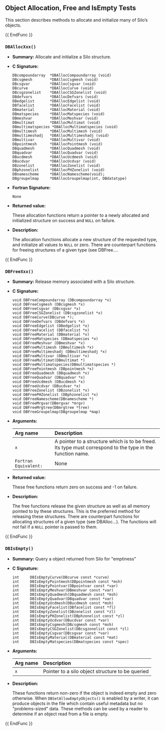 ## Object Allocation, Free and IsEmpty Tests

This section describes methods to allocate and initialize many of Silo’s objects.

{{ EndFunc }}

### `DBAllocXxx()`

* **Summary:** Allocate and initialize a Silo structure.

* **C Signature:**

  ```
  DBcompoundarray  *DBAllocCompoundarray (void)
  DBcsgmesh        *DBAllocCsgmesh (void)
  DBcsgvar         *DBAllocCsgvar (void)
  DBcurve          *DBAllocCurve (void)
  DBcsgzonelist    *DBAllocCSGZonelist (void)
  DBdefvars        *DBAllocDefvars (void)
  DBedgelist       *DBAllocEdgelist (void)
  DBfacelist       *DBAllocFacelist (void)
  DBmaterial       *DBAllocMaterial (void)
  DBmatspecies     *DBAllocMatspecies (void)
  DBmeshvar        *DBAllocMeshvar (void)
  DBmultimat       *DBAllocMultimat (void)
  DBmultimatspecies *DBAllocMultimatspecies (void)
  DBmultimesh      *DBAllocMultimesh (void)
  DBmultimeshadj   *DBAllocMultimeshadj (void)
  DBmultivar       *DBAllocMultivar (void)
  DBpointmesh      *DBAllocPointmesh (void)
  DBquadmesh       *DBAllocQuadmesh (void)
  DBquadvar        *DBAllocQuadvar (void)
  DBucdmesh        *DBAllocUcdmesh (void)
  DBucdvar         *DBAllocUcdvar (void)
  DBzonelist       *DBAllocZonelist (void)
  DBphzonelist     *DBAllocPHZonelist (void)
  DBnamescheme     *DBAllocNamescheme(void);
  DBgroupelmap     *DBAllocGroupelmap(int, DBdatatype)
  ```

* **Fortran Signature:**

  ```
  None
  ```

* **Returned value:**

  These allocation functions return a pointer to a newly allocated and initialized structure on success and `NULL` on failure.

* **Description:**

  The allocation functions allocate a new structure of the requested type, and initialize all values to `NULL` or zero.
  There are counterpart functions for freeing structures of a given type (see DBFree….

{{ EndFunc }}

### `DBFreeXxx()`

* **Summary:** Release memory associated with a Silo structure.

* **C Signature:**

  ```
  void DBFreeCompoundarray (DBcompoundarray *x)
  void DBFreeCsgmesh (DBcsgmesh *x)
  void DBFreeCsgvar (DBcsgvar *x)
  void DBFreeCSGZonelist (DBcsgzonelist *x)
  void DBFreeCurve(DBcurve *);
  void DBFreeDefvars (DBdefvars *x)
  void DBFreeEdgelist (DBedgelist *x)
  void DBFreeFacelist (DBfacelist *x)
  void DBFreeMaterial (DBmaterial *x)
  void DBFreeMatspecies (DBmatspecies *x)
  void DBFreeMeshvar (DBmeshvar *x)
  void DBFreeMultimesh (DBmultimesh *x)
  void DBFreeMultimeshadj (DBmultimeshadj *x)
  void DBFreeMultivar (DBmultivar *x)
  void DBFreeMultimat(DBmultimat *)
  void DBFreeMultimatspecies(DBmultimatspecies *)
  void DBFreePointmesh (DBpointmesh *x)
  void DBFreeQuadmesh (DBquadmesh *x)
  void DBFreeQuadvar (DBquadvar *x)
  void DBFreeUcdmesh (DBucdmesh *x)
  void DBFreeUcdvar (DBucdvar *x)
  void DBFreeZonelist (DBzonelist *x)
  void DBFreePHZonelist (DBphzonelist *x)
  void DBFreeNamescheme(DBnamescheme *)
  void DBFreeMrgvar(DBmrgvar *mrgv)
  void DBFreeMrgtree(DBmrgtree *tree)
  void DBFreeGroupelmap(DBgroupelmap *map)
  ```

* **Arguments:**

  Arg name | Description
  :---|:---
  `x` | A pointer to a structure which is to be freed. Its type must correspond to the type in the function name.
  `Fortran Equivalent:` | None

* **Returned value:**

  These free functions return zero on success and -1 on failure.

* **Description:**

  The free functions release the given structure as well as all memory pointed to by these structures.
  This is the preferred method for releasing these structures.
  There are counterpart functions for allocating structures of a given type (see DBAlloc…).
  The functions will not fail if a `NULL` pointer is passed to them.

{{ EndFunc }}

### `DBIsEmpty()`

* **Summary:** Query a object returned from Silo for "emptiness"

* **C Signature:**

  ```
  int     DBIsEmptyCurve(DBcurve const *curve)
  int     DBIsEmptyPointmesh(DBpointmesh const *msh)
  int     DBIsEmptyPointvar(DBpointvar const *var)
  int     DBIsEmptyMeshvar(DBmeshvar const *var)
  int     DBIsEmptyQuadmesh(DBquadmesh const *msh)
  int     DBIsEmptyQuadvar(DBquadvar const *var)
  int     DBIsEmptyUcdmesh(DBucdmesh const *msh)
  int     DBIsEmptyFacelist(DBfacelist const *fl)
  int     DBIsEmptyZonelist(DBzonelist const *zl)
  int     DBIsEmptyPHZonelist(DBphzonelist const *zl)
  int     DBIsEmptyUcdvar(DBucdvar const *var)
  int     DBIsEmptyCsgmesh(DBcsgmesh const *msh)
  int     DBIsEmptyCSGZonelist(DBcsgzonelist const *zl)
  int     DBIsEmptyCsgvar(DBcsgvar const *var)
  int     DBIsEmptyMaterial(DBmaterial const *mat)
  int     DBIsEmptyMatspecies(DBmatspecies const *spec)
  ```

* **Arguments:**

  Arg name | Description
  :---|:---
  `x` | Pointer to a silo object structure to be queried

* **Description:**

  These functions return non-zero if the object is indeed empty and zero otherwise.
  When `DBSetAllowEmptyObjects()` is enabled by a writer, it can produce objects in the file which contain useful metadata but no "problems-sized" data.
  These methods can be used by a reader to determine if an object read from a file is empty.

{{ EndFunc }}

